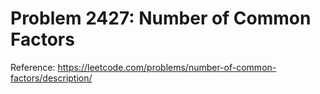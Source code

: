 # Problem 2427: Number of Common Factors

Reference: https://leetcode.com/problems/number-of-common-factors/description/